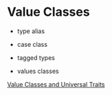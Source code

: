 # Value Classes



* type alias

* case class

* tagged types

* values classes


[Value Classes and Universal Traits](http://docs.scala-lang.org/overviews/core/value-classes.html)